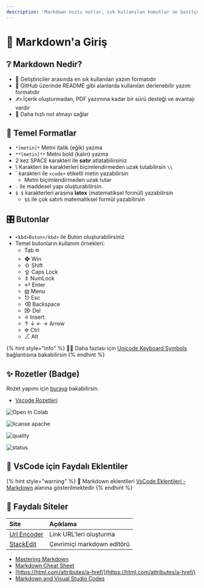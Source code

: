 ```yaml
---
description: 'Markdown hızlı notlar, sık kullanılan komutlar ve basitçe markdown kullanımı'
---
```


# 🔰 Markdown'a Giriş

## ❔ Markdown Nedir?

* 🌟 Geliştiriciler arasında en sık kullanılan yazım formatıdır
* 🐙 GitHub üzerinde README gibi alanlarda kullanılan derlenebilir yazım formatıdır
* ✍ İçerik oluşturmadan, PDF yazımına kadar bir sürü desteği ve avantajı vardır
* 💨 Daha hızlı not almayı sağlar

## 🧱 Temel Formatlar

* `*[metin]*` Metni italik \(eğik\) yazma
* `**[metin]**` Metni bold \(kalın\) yazma
* 2 kez SPACE karakteri ile **satır** atlatabilirsiniz
* \ Karakteri ile karakterleri biçimlendirmeden uzak tutabilirsin `\\`
* \` karakteri ile `<code>` etiketli metin yazabilirsin
  * Metni biçimlendirmeden uzak tutar
* `-` ile maddesel yapı oluşturabilirsin.
* `$ $` karakterleri arasına **latex** \(matematiksel formül\) yazabilirsin
  * `$$` ile çok satırlı matematiksel formül yazabilirsin

## 🎛️ Butonlar

* `<kbd>Buton</kbd>` ile Buton oluşturabilirsiniz
* Temel butonların kullanım örnekleri:
  * Tab ⭾
  * ❖ Win
  * ⇧ Shift
  * ⇪ Caps Lock
  * ⇭ NumLock
  * ↩ Enter
  * ▤ Menu
  * ⎋ Esc
  * ⌫ Backspace
  * ⌦ Del
  * ⎀ Insert
  * ↑ ↓ ← → Arrow
  * ✲ Ctrl
  * ⎇ Alt

{% hint style="info" %}
‍🧙‍♂ Daha fazlası için [Unicode Keyboard Symbols](http://xahlee.info/comp/unicode_computing_symbols.html) bağlantısına bakabilirsin
{% endhint %}

## ✨ Rozetler \(Badge\)

Rozet yapımı için [buraya](https://shields.io/) bakabilirsin.

* [Vscode Rozetleri](https://vsmarketplacebadge.apphb.com/)

![Open In Colab](https://colab.research.google.com/assets/colab-badge.svg)

![licanse apache](https://img.shields.io/hexpm/l/plug.svg?style=plastic)

![quality](https://img.shields.io/ansible/quality/432.svg)

![status](https://img.shields.io/nodeping/status/jkiwn052-ntpp-4lbb-8d45-ihew6d9ucoei.svg)

## 🔌 VsCode için Faydalı Eklentiler

{% hint style="warning" %}
‍📢 Markdown eklentileri [VsCode Eklentileri - Markdown](../../../uygulamalar/vs-code/eklentiler.md#markdown) alanına gösterilmektedir
{% endhint %}

## 🔗 Faydalı Siteler

| Site | Açıklama |
| :--- | :--- |
| [Url Encoder](https://www.urlencoder.org/) | Link URL'leri oluşturma |
| [StackEdit](https://stackedit.io) | Çevrimiçi markdown editörü |

* [Mastering Markdown](https://guides.github.com/features/mastering-markdown/)
* [Markdown Cheat Sheet](https://github.com/adam-p/markdown-here/wiki/Markdown-Cheatsheet)
* [https://html.com/attributes/a-href/](https://html.com/attributes/a-href/)
* [Markdown and Visual Studio Codes](https://code.visualstudio.com/docs/languages/markdown)

